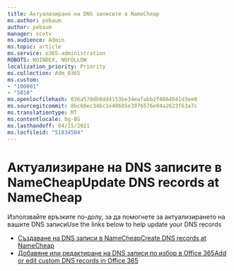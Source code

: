 ```yaml
---
title: Актуализиране на DNS записите в NameCheap
ms.author: pebaum
author: pebaum
manager: scotv
ms.audience: Admin
ms.topic: article
ms.service: o365-administration
ROBOTS: NOINDEX, NOFOLLOW
localization_priority: Priority
ms.collection: Adm_O365
ms.custom:
- "100001"
- "5810"
ms.openlocfilehash: 036a570db0dd4153be34eafabb2f8864041d3ee0
ms.sourcegitcommit: 8bc60ec34bc1e40685e3976576e04a2623f63a7c
ms.translationtype: MT
ms.contentlocale: bg-BG
ms.lasthandoff: 04/15/2021
ms.locfileid: "51834504"
---
```

# <a name="update-dns-records-at-namecheap"></a><span data-ttu-id="2bcd6-102">Актуализиране на DNS записите в NameCheap</span><span class="sxs-lookup"><span data-stu-id="2bcd6-102">Update DNS records at NameCheap</span></span>

<span data-ttu-id="2bcd6-103">Използвайте връзките по-долу, за да помогнете за актуализирането на вашите DNS записи</span><span class="sxs-lookup"><span data-stu-id="2bcd6-103">Use the links below to help update your DNS records</span></span>

- [<span data-ttu-id="2bcd6-104">Създаване на DNS записи в NameCheap</span><span class="sxs-lookup"><span data-stu-id="2bcd6-104">Create DNS records at NameCheap</span></span>](https://docs.microsoft.com/microsoft-365/admin/dns/create-dns-records-at-namecheap?view=o365-worldwide)
- [<span data-ttu-id="2bcd6-105">Добавяне или редактиране на DNS записи по избор в Office 365</span><span class="sxs-lookup"><span data-stu-id="2bcd6-105">Add or edit custom DNS records in Office 365</span></span>](https://docs.microsoft.com/microsoft-365/admin/setup/add-domain#add-or-edit-custom-dns-records)